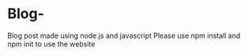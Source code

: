 # Blog-
Blog post made using node.js and javascript
Please use npm install and npm init to use the website
